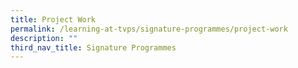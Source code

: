 ```yaml
---
title: Project Work
permalink: /learning-at-tvps/signature-programmes/project-work
description: ""
third_nav_title: Signature Programmes
---
```

